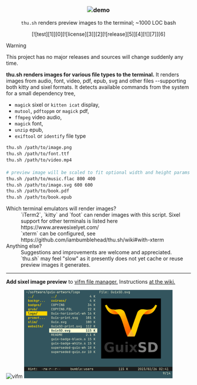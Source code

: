 <h3 align="center"><img src="./test/render-for.demo.gif" alt="demo" height="400px"></h3>
<p align="center"><code>thu.sh</code> renders preview images to the terminal; ~1000 LOC bash</p>
<p align="center">
  [![test][1]][0][![license][3]][2][![release][5]][4][![][7]][6]
</p>

> [!WARNING]
> This project has no major releases and sources will change suddenly any time.

**thu.sh renders images for various file types to the terminal.** It renders images from audio, font, video, pdf, epub, svg and other files --supporting both kitty and sixel formats. It detects available commands from the system for a small dependency tree,
 * `magick` sixel or `kitten icat` display,
 * `mutool`, `pdftoppm` or `magick` pdf,
 * `ffmpeg` video audio,
 * `magick` font,
 * `unzip` epub,
 * `exiftool` or `identify` file type


```bash
thu.sh /path/to/image.png
thu.sh /path/to/font.ttf
thu.sh /path/to/video.mp4

# preview image will be scaled to fit optional width and height params
thu.sh /path/to/music.flac 800 400
thu.sh /path/to/image.svg 600 600
thu.sh /path/to/book.pdf
thu.sh /path/to/book.epub
```

<dl>
  <dt>Which terminal emulators will render images?</dt>
  <dd>`iTerm2`, `kitty` and `foot` can render images with this script. Sixel support for other terminals is listed here https://www.arewesixelyet.com/</dd>
  <dd>`xterm` can be configured, see https://github.com/iambumblehead/thu.sh/wiki#with-xterm</dd>
  <dt>Anything else?</dt>
  <dd>Suggestions and improvements are welcome and appreciated. `thu.sh` may feel "slow" as it presently does not yet cache or reuse preview images it generates.</dd>
</dl>


[0]: https://github.com/iambumblehead/thu.sh/workflows "test link"
[1]: https://github.com/iambumblehead/thu.sh/workflows/test/badge.svg "test badge"
[2]: ./LICENSE.md "license link"
[3]: https://img.shields.io/badge/license-GPLv3-blue.svg "license badge"
[4]: https://github.com/iambumblehead/thu.sh/releases "release link"
[5]: https://img.shields.io/github/release/iambumblehead/thu.sh.svg "release badge"
[6]: ./thu.sh "thu.sh"
[7]: https://img.badgesize.io/iambumblehead/thu.sh/main/thu.sh.svg?compression=gzip "size badge"

----------------------------------------------

**Add sixel image preview** to [vifm file manager.][10] Instructions [at the wiki.][11]

<div align="left">
<img src="./test/render-for-vifm.gif" alt="vifm" height="240px"> <img src="./test/render-for-miller.png" alt="vifm" height="240px">
</div>


[10]: https://github.com/vifm/vifm
[11]: https://github.com/iambumblehead/thu.sh/wiki
